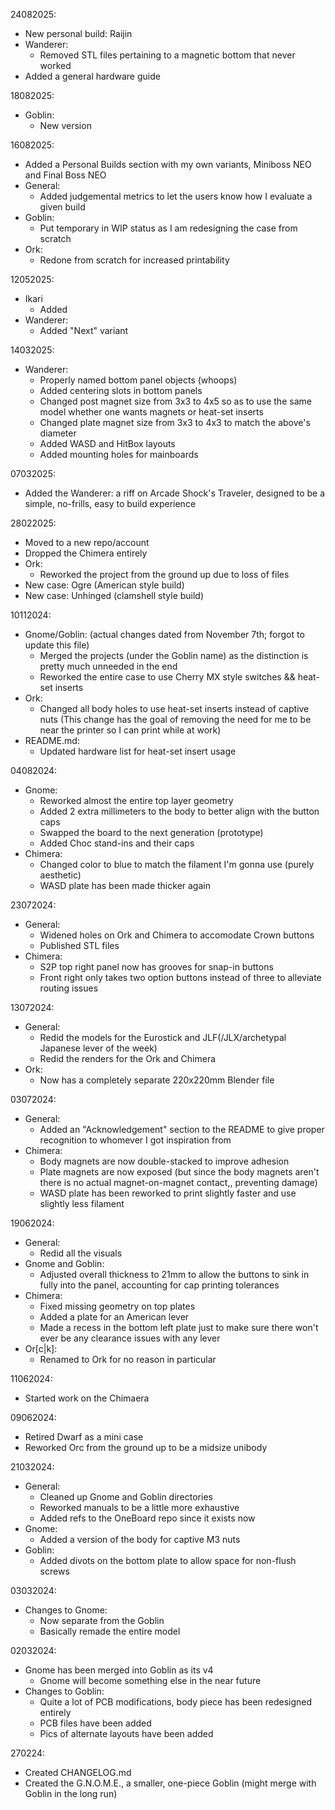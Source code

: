 24082025:
- New personal build: Raijin
- Wanderer:
    - Removed STL files pertaining to a magnetic bottom that never worked
- Added a general hardware guide

18082025:
- Goblin:
    - New version

16082025:
- Added a Personal Builds section with my own variants, Miniboss NEO and Final Boss NEO
- General:
    - Added judgemental metrics to let the users know how I evaluate a given build
- Goblin:
    - Put temporary in WIP status as I am redesigning the case from scratch
- Ork:
    - Redone from scratch for increased printability

12052025:
- Ikari
    - Added
- Wanderer:
    - Added "Next" variant

14032025:
- Wanderer:
    - Properly named bottom panel objects (whoops)
    - Added centering slots in bottom panels
    - Changed post magnet size from 3x3 to 4x5 so as to use the same model whether one wants magnets or heat-set inserts
    - Changed plate magnet size from 3x3 to 4x3 to match the above's diameter
    - Added WASD and HitBox layouts
    - Added mounting holes for mainboards

07032025:
- Added the Wanderer: a riff on Arcade Shock's Traveler, designed to be a simple, no-frills, easy to build experience

28022025:
- Moved to a new repo/account
- Dropped the Chimera entirely
- Ork:
    - Reworked the project from the ground up due to loss of files
- New case: Ogre (American style build)
- New case: Unhinged (clamshell style build)

10112024:
- Gnome/Goblin: (actual changes dated from November 7th; forgot to update this file)
	- Merged the projects (under the Goblin name) as the distinction is pretty much unneeded in the end
	- Reworked the entire case to use Cherry MX style switches && heat-set inserts
- Ork:
	- Changed all body holes to use heat-set inserts instead of captive nuts (This change has the goal of removing the need for me to be near the printer so I can print while at work)
- README.md:
	- Updated hardware list for heat-set insert usage

04082024:
- Gnome:
	- Reworked almost the entire top layer geometry
	- Added 2 extra millimeters to the body to better align with the button caps
	- Swapped the board to the next generation (prototype)
	- Added Choc stand-ins and their caps
- Chimera:
	- Changed color to blue to match the filament I'm gonna use (purely aesthetic)
	- WASD plate has been made thicker again

23072024:
- General:
	- Widened holes on Ork and Chimera to accomodate Crown buttons
	- Published STL files
- Chimera:
	- S2P top right panel now has grooves for snap-in buttons
	- Front right only takes two option buttons instead of three to alleviate routing issues

13072024:
- General:
	- Redid the models for the Eurostick and JLF(/JLX/archetypal Japanese lever of the week)
	- Redid the renders for the Ork and Chimera
- Ork:
	- Now has a completely separate 220x220mm Blender file

03072024:
- General:
	- Added an "Acknowledgement" section to the README to give proper recognition to whomever I got inspiration from
- Chimera:
	- Body magnets are now double-stacked to improve adhesion
	- Plate magnets are now exposed (but since the body magnets aren't there is no actual magnet-on-magnet contact,, preventing damage)
	- WASD plate has been reworked to print slightly faster and use slightly less filament

19062024:
- General:
	- Redid all the visuals
- Gnome and Goblin:
	- Adjusted overall thickness to 21mm to allow the buttons to sink in fully into the panel, accounting for cap printing tolerances
- Chimera:
	- Fixed missing geometry on top plates
	- Added a plate for an American lever
	- Made a recess in the bottom left plate just to make sure there won't ever be any clearance issues with any lever
- Or[c|k]:
	- Renamed to Ork for no reason in particular

11062024:
- Started work on the Chimaera

09062024:
- Retired Dwarf as a mini case
- Reworked Orc from the ground up to be a midsize unibody


21032024:
- General:
	- Cleaned up Gnome and Goblin directories
	- Reworked manuals to be a little more exhaustive
	- Added refs to the OneBoard repo since it exists now
- Gnome:
	- Added a version of the body for captive M3 nuts
- Goblin:
	- Added divots on the bottom plate to allow space for non-flush screws

03032024:
- Changes to Gnome:
	- Now separate from the Goblin
	- Basically remade the entire model

02032024:
- Gnome has been merged into Goblin as its v4
	- Gnome will become something else in the near future
- Changes to Goblin:
	- Quite a lot of PCB modifications, body piece has been redesigned entirely
	- PCB files have been added
	- Pics of alternate layouts have been added

270224:
- Created CHANGELOG.md
- Created the G.N.O.M.E., a smaller, one-piece Goblin (might merge with Goblin in the long run)
